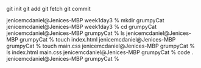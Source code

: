 git init
git add
git fetch
git commit


jenicemcdaniel@Jenices-MBP week1day3 % mkdir grumpyCat
jenicemcdaniel@Jenices-MBP week1day3 % cd grumpyCat
jenicemcdaniel@Jenices-MBP grumpyCat % ls
jenicemcdaniel@Jenices-MBP grumpyCat % touch index.html
jenicemcdaniel@Jenices-MBP grumpyCat % touch main.css 
jenicemcdaniel@Jenices-MBP grumpyCat % ls
index.html    main.css
jenicemcdaniel@Jenices-MBP grumpyCat % code .
jenicemcdaniel@Jenices-MBP grumpyCat % 
